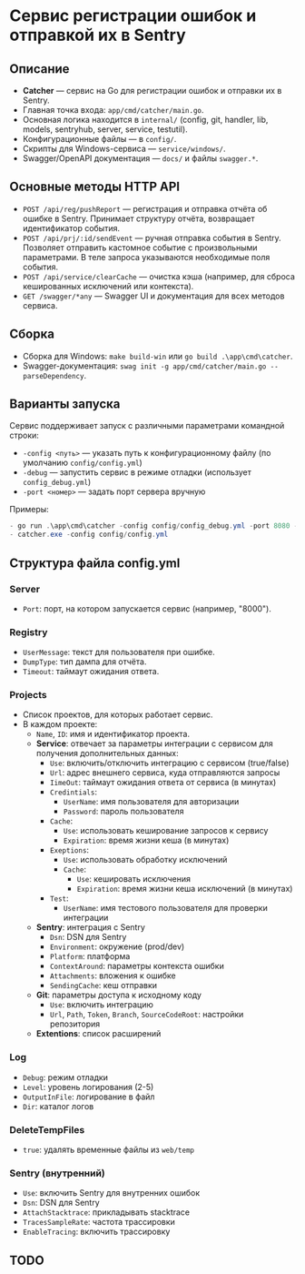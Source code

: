 # Сервис регистрации ошибок и отправкой их в Sentry

## Описание

- **Catcher** — сервис на Go для регистрации ошибок и отправки их в Sentry.
- Главная точка входа: `app/cmd/catcher/main.go`.
- Основная логика находится в `internal/` (config, git, handler, lib, models, sentryhub, server, service, testutil).
- Конфигурационные файлы — в `config/`.
- Скрипты для Windows-сервиса — `service/windows/`.
- Swagger/OpenAPI документация — `docs/` и файлы `swagger.*`.
  
## Основные методы HTTP API

- `POST /api/reg/pushReport` — регистрация и отправка отчёта об ошибке в Sentry. Принимает структуру отчёта, возвращает идентификатор события.
- `POST /api/prj/:id/sendEvent` — ручная отправка события в Sentry. Позволяет отправить кастомное событие с произвольными параметрами. В теле запроса указываются необходимые поля события.
- `POST /api/service/clearCache` — очистка кэша (например, для сброса кешированных исключений или контекста).
- `GET /swagger/*any` — Swagger UI и документация для всех методов сервиса.

## Сборка

- Сборка для Windows: `make build-win` или `go build .\app\cmd\catcher`.
- Swagger-документация: `swag init -g app/cmd/catcher/main.go --parseDependency`.

## Варианты запуска

Сервис поддерживает запуск с различными параметрами командной строки:

- `-config <путь>` — указать путь к конфигурационному файлу (по умолчанию `config/config.yml`)
- `-debug` — запустить сервис в режиме отладки (использует `config_debug.yml`)
- `-port <номер>` — задать порт сервера вручную

Примеры:

```powershell
- go run .\app\cmd\catcher -config config/config_debug.yml -port 8080 -debug
- catcher.exe -config config/config.yml
```

## Структура файла config.yml

### Server

- `Port`: порт, на котором запускается сервис (например, "8000").

### Registry

- `UserMessage`: текст для пользователя при ошибке.
- `DumpType`: тип дампа для отчёта.
- `Timeout`: таймаут ожидания ответа.

### Projects

- Список проектов, для которых работает сервис.
- В каждом проекте:
  - `Name`, `ID`: имя и идентификатор проекта.
  - **Service**: отвечает за параметры интеграции с сервисом для получения дополнительных данных:
    - `Use`: включить/отключить интеграцию с сервисом (true/false)
    - `Url`: адрес внешнего сервиса, куда отправляются запросы
    - `IimeOut`: таймаут ожидания ответа от сервиса (в минутах)
    - `Credintials`:
      - `UserName`: имя пользователя для авторизации
      - `Password`: пароль пользователя
    - `Cache`:
      - `Use`: использовать кеширование запросов к сервису
      - `Expiration`: время жизни кеша (в минутах)
    - `Exeptions`:
      - `Use`: использовать обработку исключений
      - `Cache`:
        - `Use`: кешировать исключения
        - `Expiration`: время жизни кеша исключений (в минутах)
    - `Test`:
      - `UserName`: имя тестового пользователя для проверки интеграции
  - **Sentry**: интеграция с Sentry
    - `Dsn`: DSN для Sentry
    - `Environment`: окружение (prod/dev)
    - `Platform`: платформа
    - `ContextAround`: параметры контекста ошибки
    - `Attachments`: вложения к ошибке
    - `SendingCache`: кеш отправки
  - **Git**: параметры доступа к исходному коду
    - `Use`: включить интеграцию
    - `Url`, `Path`, `Token`, `Branch`, `SourceCodeRoot`: настройки репозитория
  - **Extentions**: список расширений

### Log

- `Debug`: режим отладки
- `Level`: уровень логирования (2-5)
- `OutputInFile`: логирование в файл
- `Dir`: каталог логов

### DeleteTempFiles

- `true`: удалять временные файлы из `web/temp`

### Sentry (внутренний)

- `Use`: включить Sentry для внутренних ошибок
- `Dsn`: DSN для Sentry
- `AttachStacktrace`: прикладывать stacktrace
- `TracesSampleRate`: частота трассировки
- `EnableTracing`: включить трассировку

## TODO
